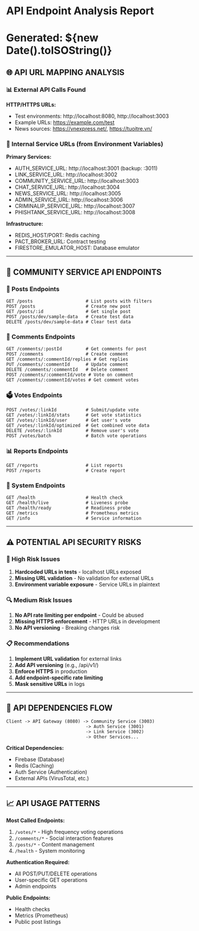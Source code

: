 # API Endpoint Analysis Report
# Generated: ${new Date().toISOString()}

## 🌐 API URL MAPPING ANALYSIS

### 📊 External API Calls Found

**HTTP/HTTPS URLs:**
- Test environments: http://localhost:8080, http://localhost:3003
- Example URLs: https://example.com/test
- News sources: https://vnexpress.net/, https://tuoitre.vn/

### 🔗 Internal Service URLs (from Environment Variables)

**Primary Services:**
- AUTH_SERVICE_URL: http://localhost:3001 (backup: :3011)
- LINK_SERVICE_URL: http://localhost:3002  
- COMMUNITY_SERVICE_URL: http://localhost:3003
- CHAT_SERVICE_URL: http://localhost:3004
- NEWS_SERVICE_URL: http://localhost:3005
- ADMIN_SERVICE_URL: http://localhost:3006
- CRIMINALIP_SERVICE_URL: http://localhost:3007
- PHISHTANK_SERVICE_URL: http://localhost:3008

**Infrastructure:**
- REDIS_HOST/PORT: Redis caching
- PACT_BROKER_URL: Contract testing
- FIRESTORE_EMULATOR_HOST: Database emulator

---

## 🎯 COMMUNITY SERVICE API ENDPOINTS

### 📝 Posts Endpoints
```
GET /posts                    # List posts with filters
POST /posts                   # Create new post  
GET /posts/:id                # Get single post
POST /posts/dev/sample-data   # Create test data
DELETE /posts/dev/sample-data # Clear test data
```

### 💬 Comments Endpoints  
```
GET /comments/:postId         # Get comments for post
POST /comments                # Create comment
GET /comments/:commentId/replies # Get replies
PUT /comments/:commentId      # Update comment
DELETE /comments/:commentId   # Delete comment
POST /comments/:commentId/vote # Vote on comment
GET /comments/:commentId/votes # Get comment votes
```

### 🗳️ Votes Endpoints
```
POST /votes/:linkId           # Submit/update vote
GET /votes/:linkId/stats      # Get vote statistics  
GET /votes/:linkId/user       # Get user's vote
GET /votes/:linkId/optimized  # Get combined vote data
DELETE /votes/:linkId         # Remove user's vote
POST /votes/batch             # Batch vote operations
```

### 📊 Reports Endpoints
```
GET /reports                  # List reports
POST /reports                 # Create report
```

### 🔧 System Endpoints
```
GET /health                   # Health check
GET /health/live              # Liveness probe
GET /health/ready             # Readiness probe
GET /metrics                  # Prometheus metrics
GET /info                     # Service information
```

---

## ⚠️ POTENTIAL API SECURITY RISKS

### 🚨 High Risk Issues
1. **Hardcoded URLs in tests** - localhost URLs exposed
2. **Missing URL validation** - No validation for external URLs
3. **Environment variable exposure** - Service URLs in plaintext

### 🔍 Medium Risk Issues  
1. **No API rate limiting per endpoint** - Could be abused
2. **Missing HTTPS enforcement** - HTTP URLs in development
3. **No API versioning** - Breaking changes risk

### 📋 Recommendations
1. **Implement URL validation** for external links
2. **Add API versioning** (e.g., /api/v1/)
3. **Enforce HTTPS** in production
4. **Add endpoint-specific rate limiting**
5. **Mask sensitive URLs** in logs

---

## 🔄 API DEPENDENCIES FLOW

```
Client -> API Gateway (8080) -> Community Service (3003)
                              -> Auth Service (3001)
                              -> Link Service (3002)
                              -> Other Services...
```

**Critical Dependencies:**
- Firebase (Database)
- Redis (Caching) 
- Auth Service (Authentication)
- External APIs (VirusTotal, etc.)

---

## 📈 API USAGE PATTERNS

**Most Called Endpoints:**
1. `/votes/*` - High frequency voting operations
2. `/comments/*` - Social interaction features  
3. `/posts/*` - Content management
4. `/health` - System monitoring

**Authentication Required:**
- All POST/PUT/DELETE operations
- User-specific GET operations
- Admin endpoints

**Public Endpoints:**
- Health checks
- Metrics (Prometheus)
- Public post listings
